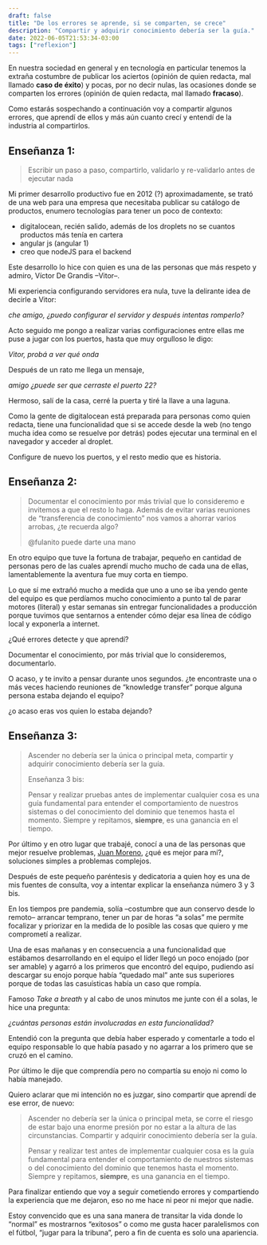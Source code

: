 ```yaml
---
draft: false
title: "De los errores se aprende, si se comparten, se crece"
description: "Compartir y adquirir conocimiento debería ser la guía."
date: 2022-06-05T21:53:34-03:00
tags: ["reflexion"]
---
```

En nuestra sociedad en general y en tecnología en particular tenemos la extraña costumbre de publicar los aciertos
(opinión de quien redacta, mal llamado **caso de éxito**) y pocas, por no decir nulas, las ocasiones donde se comparten los 
errores (opinión de quien redacta, mal llamado **fracaso**).

Como estarás sospechando a continuación voy a compartir algunos errores, que aprendí de ellos y más aún cuanto crecí y 
entendí de la industria al compartirlos.

## Enseñanza 1:

>Escribir un paso a paso, compartirlo, validarlo y re-validarlo antes de ejecutar nada

Mi primer desarrollo productivo fue en 2012 (?) aproximadamente, se trató de una web para una empresa que necesitaba
publicar su catálogo de productos, enumero tecnologías para tener un poco de contexto:
- digitalocean, recién salido, además de los droplets no se cuantos productos más tenía en cartera
- angular js (angular 1)
- creo que nodeJS para el backend

Este desarrollo lo hice con quien es una de las personas que más respeto y admiro, Víctor De Grandis –Vitor–. 

Mi experiencia configurando servidores era nula, tuve la delirante idea de decirle a Vitor:

_che amigo, ¿puedo configurar el servidor y después intentas romperlo?_

Acto seguido me pongo a realizar varias configuraciones entre ellas me puse a jugar con los puertos, hasta que muy 
orgulloso le digo:

_Vitor, probá a ver qué onda_

Después de un rato me llega un mensaje,

_amigo ¿puede ser que cerraste el puerto 22?_

Hermoso, salí de la casa, cerré la puerta y tiré la llave a una laguna.

Como la gente de digitalocean está preparada para personas como quien redacta, tiene una funcionalidad que si se accede 
desde la web (no tengo mucha idea como se resuelve por detrás) podes ejecutar una terminal en el navegador y acceder al droplet.

Configure de nuevo los puertos, y el resto medio que es historia.

## Enseñanza 2:

> Documentar el conocimiento por más trivial que lo consideremo e invitemos a que el resto lo haga. Además de evitar 
> varias reuniones de “transferencia de conocimiento” nos vamos a ahorrar varios arrobas, ¿te recuerda algo?
> 
>@fulanito puede darte una mano

En otro equipo que tuve la fortuna de trabajar, pequeño en cantidad de personas pero de las cuales aprendí mucho mucho 
de cada una de ellas, lamentablemente la aventura fue muy corta en tiempo.

Lo que sí me extrañó mucho a medida que uno a uno se iba yendo gente del equipo es que perdíamos mucho conocimiento a 
punto tal de parar motores (literal) y estar semanas sin entregar funcionalidades a producción porque tuvimos que sentarnos 
a entender cómo dejar esa línea de código local y exponerla a internet.

¿Qué errores detecte y que aprendí?

Documentar el conocimiento, por más trivial que lo consideremos, documentarlo.

O acaso, y te invito a pensar durante unos segundos. ¿te encontraste una o más veces haciendo reuniones de 
“knowledge transfer” porque alguna persona estaba dejando el equipo?

¿o acaso eras vos quien lo estaba dejando?

## Enseñanza 3:

>Ascender no debería ser la única o principal meta, compartir y adquirir conocimiento debería ser la guía.
>
>Enseñanza 3 bis:
> 
>Pensar y realizar pruebas antes de implementar cualquier cosa es una guía fundamental para entender el comportamiento de 
> nuestros sistemas o del conocimiento del dominio que tenemos hasta el momento. Siempre y repitamos, **siempre**, 
> es una ganancia en el tiempo.

Por último y en otro lugar que trabajé, conocí a una de las personas que mejor resuelve problemas, 
[Juan Moreno](https://www.linkedin.com/in/morenojp/), ¿qué es mejor para mí?, soluciones simples a problemas complejos.

Después de este pequeño paréntesis y dedicatoria a quien hoy es una de mis fuentes de consulta, voy a intentar explicar 
la enseñanza número 3 y 3 bis.

En los tiempos pre pandemia, solía –costumbre que aun conservo desde lo remoto– arrancar temprano, tener un par de horas 
“a solas” me permite focalizar y priorizar en la medida de lo posible las cosas que quiero y me comprometí a realizar.

Una de esas mañanas y en consecuencia a una funcionalidad que estábamos desarrollando en el equipo el líder llegó un 
poco enojado (por ser amable) y agarró a los primeros que encontró del equipo, pudiendo así descargar su enojo porque 
había “quedado mal” ante sus superiores porque de todas las casuísticas había un caso que rompía.

Famoso _Take a breath_ y al cabo de unos minutos me junte con él a solas, le hice una pregunta:

_¿cuántas personas están involucradas en esta funcionalidad?_

Entendió con la pregunta que debía haber esperado y comentarle a todo el equipo responsable lo que había pasado y 
no agarrar a los primero que se cruzó en el camino.

Por último le dije que comprendía pero no compartía su enojo ni como lo había manejado.

Quiero aclarar que mi intención no es juzgar, sino compartir que aprendí de ese error, de nuevo:

>Ascender no debería ser la única o principal meta, se corre el riesgo de estar bajo una enorme presión por no estar a 
> la altura de las circunstancias. Compartir y adquirir conocimiento debería ser la guía.
> 
> Pensar y realizar test antes de implementar cualquier cosa es la guía fundamental para entender el comportamiento 
> de nuestros sistemas o del conocimiento del dominio que tenemos hasta el momento. Siempre y repitamos, **siempre**,
> es una ganancia en el tiempo.

Para finalizar entiendo que voy a seguir cometiendo errores y compartiendo la experiencia que me dejaron, 
eso no me hace ni peor ni mejor que nadie.

Estoy convencido que es una sana manera de transitar la vida donde lo “normal” es mostrarnos “exitosos” o 
como me gusta hacer paralelismos con el fútbol, “jugar para la tribuna”, pero a fin de cuenta es solo una apariencia.
